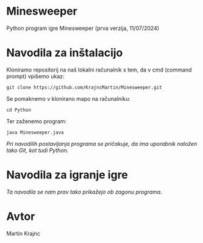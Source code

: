 # Minesweeper
Python program igre Minesweeper (prva verzija, 11/07/2024)

# Navodila za inštalacijo
Kloniramo repositorij na naš lokalni računalnik s tem, da v cmd (command prompt) vpišemo ukaz:
```
git clone https://github.com/KrajncMartin/Minesweeper.git
```
Se pomaknemo v klonirano mapo na računalniku:
```
cd Python
```
Ter zaženemo program:
```
java Minesweeper.java
```
*Pri navodilih postavljanja programa se pričakuje, da ima uporabnik naložen tako Git, kot tudi Python.*<br />

# Navodila za igranje igre
*Ta navodila se nam prav tako prikažejo ob zagonu programa.*

  
# Avtor
Martin Krajnc
